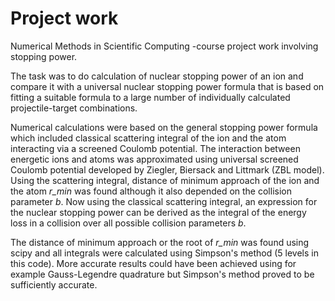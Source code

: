 # Project work
 Numerical Methods in Scientific Computing -course project work involving stopping power.

 The task was to do calculation of nuclear stopping power of an ion and compare it with a universal nuclear stopping power formula that is based on fitting a suitable formula to a large number of individually calculated projectile-target combinations. 

 Numerical calculations were based on the general stopping power formula which included classical scattering integral of the ion and the atom interacting via a screened Coulomb potential. The interaction between energetic ions and atoms was approximated using universal screened Coulomb potential developed by Ziegler, Biersack and Littmark (ZBL model). Using the scattering integral, distance of minimum approach of the ion and the atom _r_min_ was found although it also depended on the collision parameter _b_. 
 Now using the classical scattering integral, an expression for the nuclear stopping power can be derived as the integral of the energy loss in a collision over all possible collision 
 parameters _b_.

 The distance of minimum approach or the root of _r_min_ was found using scipy and all integrals were calculated using Simpson's method (5 levels in this code). More accurate results could have been achieved using for example Gauss-Legendre quadrature but Simpson's method proved to be sufficiently accurate.
